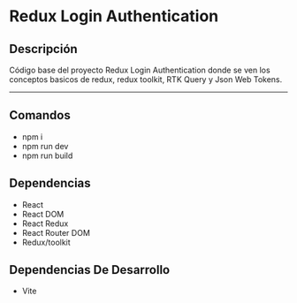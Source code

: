 # Redux Login Authentication

## Descripción

Código base del proyecto Redux Login Authentication donde se ven los conceptos basicos de redux, redux toolkit, RTK Query y Json Web Tokens.

---

## Comandos

- npm i
- npm run dev
- npm run build

## Dependencias

- React
- React DOM
- React Redux
- React Router DOM
- Redux/toolkit

## Dependencias De Desarrollo

- Vite

